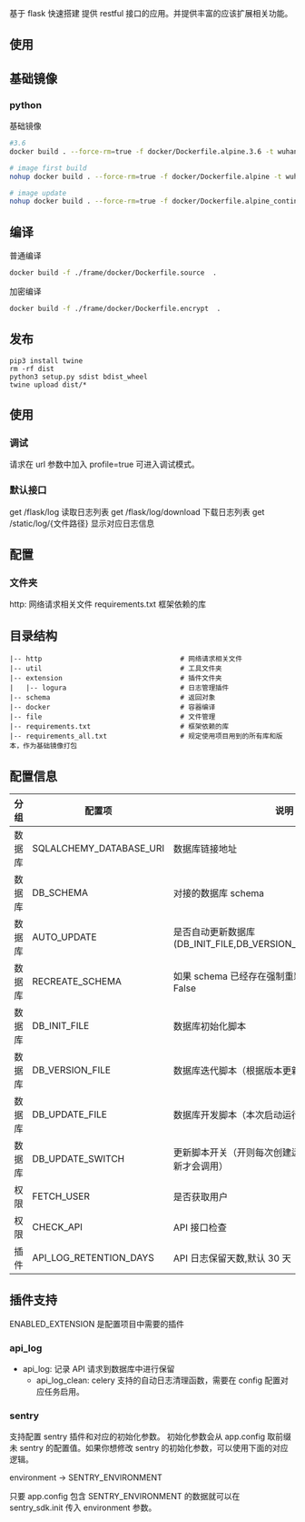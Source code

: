 基于 flask 快速搭建 提供 restful 接口的应用。并提供丰富的应该扩展相关功能。

## 使用

## 基础镜像

### python

基础镜像

```bash
#3.6
docker build . --force-rm=true -f docker/Dockerfile.alpine.3.6 -t wuhanchu/python:3.6_alpie && docker push wuhanchu/python:3.6_alpie

# image first build
nohup docker build . --force-rm=true -f docker/Dockerfile.alpine -t wuhanchu/python:3_alpine && docker push wuhanchu/python:3_alpine &

# image update
nohup docker build . --force-rm=true -f docker/Dockerfile.alpine_continue -t wuhanchu/python:3_alpine && docker push wuhanchu/python:3_alpine &
```

## 编译

普通编译

```bash
docker build -f ./frame/docker/Dockerfile.source  .
```

加密编译

```bash
docker build -f ./frame/docker/Dockerfile.encrypt  .
```

## 发布

```shell
pip3 install twine
rm -rf dist
python3 setup.py sdist bdist_wheel
twine upload dist/*
```

## 使用

### 调试

请求在 url 参数中加入 profile=true 可进入调试模式。

### 默认接口

get /flask/log 读取日志列表
get /flask/log/download 下载日志列表
get /static/log/{文件路径} 显示对应日志信息

## 配置

### 文件夹

http: 网络请求相关文件
requirements.txt 框架依赖的库

## 目录结构

```
|-- http                                  # 网络请求相关文件
|-- util                                  # 工具文件夹
|-- extension                             # 插件文件夹
|   |-- logura                            # 日志管理插件
|-- schema                                # 返回对象
|-- docker                                # 容器编译
|-- file                                  # 文件管理
|-- requirements.txt                      # 框架依赖的库
|-- requirements_all.txt                  # 规定使用项目用到的所有库和版本，作为基础镜像打包
```

## 配置信息

| 分组   | 配置项                  | 说明                                                            |
| ------ | ----------------------- | --------------------------------------------------------------- |
| 数据库 | SQLALCHEMY_DATABASE_URI | 数据库链接地址                                                  |
| 数据库 | DB_SCHEMA               | 对接的数据库 schema                                             |
| 数据库 | AUTO_UPDATE             | 是否自动更新数据库(DB_INIT_FILE,DB_VERSION_FILE,DB_UPDATE_FILE) |
| 数据库 | RECREATE_SCHEMA         | 如果 schema 已经存在强制重新创建 schema，默认 False             |
| 数据库 | DB_INIT_FILE            | 数据库初始化脚本                                                |
| 数据库 | DB_VERSION_FILE         | 数据库迭代脚本（根据版本更新）                                  |
| 数据库 | DB_UPDATE_FILE          | 数据库开发脚本（本次启动运行）                                  |
| 数据库 | DB_UPDATE_SWITCH        | 更新脚本开关（开则每次创建运行，关则必须有版本更新才会调用）    |
| 权限   | FETCH_USER              | 是否获取用户                                                    |
| 权限   | CHECK_API               | API 接口检查                                                    |
| 插件   | API_LOG_RETENTION_DAYS  | API 日志保留天数,默认 30 天                                     |

## 插件支持

ENABLED_EXTENSION 是配置项目中需要的插件

### api_log

- api_log: 记录 API 请求到数据库中进行保留
  - api_log_clean: celery 支持的自动日志清理函数，需要在 config 配置对应任务启用。

### sentry

支持配置 sentry 插件和对应的初始化参数。
初始化参数会从 app.config 取前缀未 sentry 的配置值。如果你想修改 sentry 的初始化参数，可以使用下面的对应逻辑。

environment -> SENTRY_ENVIRONMENT

只要 app.config 包含 SENTRY_ENVIRONMENT 的数据就可以在 sentry_sdk.init 传入 environment 参数。

